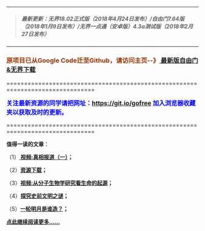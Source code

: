 ***
>##### 最新更新：无界18.02正式版（2018年4月24日发布）/自由门7.64版（2018年1月9日发布）/无界一点通（安卓版）4.3a测试版（2018年2月27日发布）
***

<h3><font color="#993300"> 原项目已从Google Code迁至Github，请访问主页--》<a href="https://github.com/sglfree/freesky/wiki/%E8%87%AA%E7%94%B1%E9%97%A8%E6%9C%80%E6%96%B0%E7%89%88%E4%B8%8B%E8%BD%BD-%E6%97%A0%E7%95%8C%E6%B5%8F%E8%A7%88%E6%9C%80%E6%96%B0%E6%AD%A3%E5%BC%8F%E7%89%88%E4%B8%8B%E8%BD%BD-%E7%BF%BB%E5%A2%99%E8%BD%AF%E4%BB%B6%E4%B8%8B%E8%BD%BD" target="_blank"> 最新版自由门&无界下载</a></font></h3>
<p>===============================================================================</p>
<font color="blue" size="3"><strong>关注最新资源的同学请把网址：<font color="#993300"><a href="https://git.io/gofree" target="_blank">https://git.io/gofree</a> </font>加入浏览器收藏夹以获取及时的更新。</strong></font>
<p>===============================================================================</p>
<p><strong>值得一读的文章</strong>：</p>
<p>（1）<strong><a href="http://d14pzcmfbx3c7q.cloudfront.net/go/truth" target="_blank"> 视频:真相报道（一）</a>；</strong></p>
<p>（2）<strong><a href="http://d14pzcmfbx3c7q.cloudfront.net/res-download/" target="_blank">资源下载</a>；</strong></p>
<p>（3）<strong><a href="http://d14pzcmfbx3c7q.cloudfront.net/go/biology" target="_blank">视频:从分子生物学研究看生命的起源</a>；</strong></p>
<p>（4）<strong><a href="http://d14pzcmfbx3c7q.cloudfront.net/go/discovery" target="_blank">探究史前文明之谜</a>；</strong></p>
<p>（5）<strong><a href="http://d14pzcmfbx3c7q.cloudfront.net/go/moon" target="_blank">一轮明月是谁造？</a>；</strong></p>
<p><strong><a href="http://d14pzcmfbx3c7q.cloudfront.net/" target="_blank">点此继续阅读更多……</a></strong></p>

